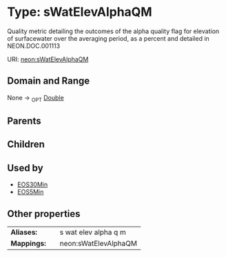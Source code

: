 
# Type: sWatElevAlphaQM


Quality metric detailing the outcomes of the alpha quality flag for elevation of surfacewater over the averaging period, as a percent and detailed in NEON.DOC.001113

URI: [neon:sWatElevAlphaQM](https://data.neonscience.org/sWatElevAlphaQM)


## Domain and Range

None ->  <sub>OPT</sub> [Double](types/Double.md)

## Parents


## Children


## Used by

 * [EOS30Min](EOS30Min.md)
 * [EOS5Min](EOS5Min.md)

## Other properties

|  |  |  |
| --- | --- | --- |
| **Aliases:** | | s wat elev alpha q m |
| **Mappings:** | | neon:sWatElevAlphaQM |

